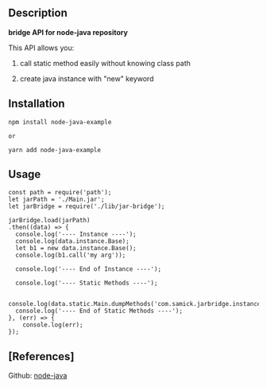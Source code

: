 ## Description

**bridge API for node-java repository**

This API allows you:

1. call static method easily without knowing class path

2. create java instance with "new" keyword
 

## Installation



    npm install node-java-example

    or 

    yarn add node-java-example

## Usage


    
    const path = require('path');
    let jarPath = './Main.jar';
    let jarBridge = require('./lib/jar-bridge');
    
    jarBridge.load(jarPath)
    .then((data) => {
      console.log('---- Instance ----');
      console.log(data.instance.Base);
      let b1 = new data.instance.Base();
      console.log(b1.call('my arg'));
    
      console.log('---- End of Instance ----');
    
      console.log('---- Static Methods ----');
    
      console.log(data.static.Main.dumpMethods('com.samick.jarbridge.instance.Concrete'));
      console.log('---- End of Static Methods ----');
    }, (err) => {
    	console.log(err);
    });
    


## [References]
Github: [node-java](https://github.com/joeferner/node-java)
